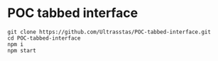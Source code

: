 # POC tabbed interface

```
git clone https://github.com/Ultrasstas/POC-tabbed-interface.git
cd POC-tabbed-interface
npm i
npm start
```
